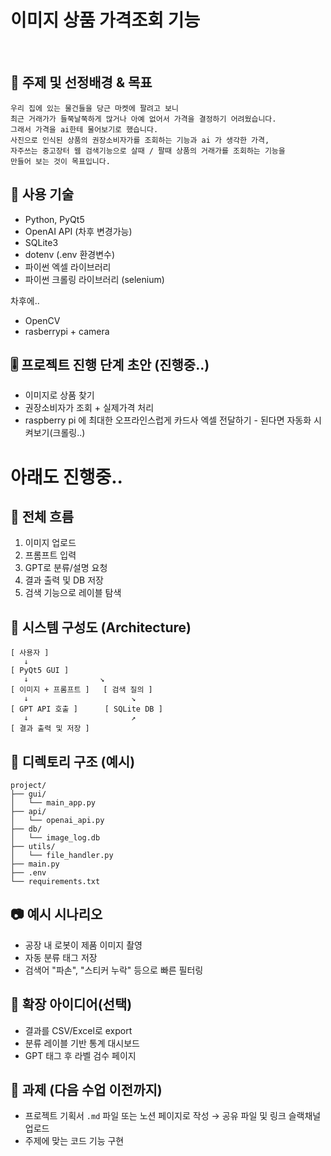 # 이미지 상품 가격조회 기능

<br>

## 📌 주제 및 선정배경 & 목표
	우리 집에 있는 물건들을 당근 마켓에 팔려고 보니 
	최근 거래가가 들쭉날쭉하게 많거나 아예 없어서 가격을 결정하기 어려웠습니다.
	그래서 가격을 ai한테 물어보기로 했습니다.
	사진으로 인식된 상품의 권장소비자가를 조회하는 기능과 ai 가 생각한 가격, 
	자주쓰는 중고장터 웹 검색기능으로 살때 / 팔때 상품의 거래가를 조회하는 기능을
	만들어 보는 것이 목표입니다.



## 🧩 사용 기술

- Python, PyQt5
- OpenAI API (차후 변경가능)
- SQLite3
- dotenv (.env 환경변수)
- 파이썬 엑셀 라이브러리
- 파이썬 크롤링 라이브러리 (selenium) 

차후에..
- OpenCV 
- rasberrypi + camera



## 🎚️ 프로젝트 진행 단계 초안 (진행중..)

- 이미지로 상품 찾기 
- 권장소비자가 조회 + 실제가격 처리
- raspberry pi 에 최대한 오프라인스럽게 카드사 엑셀 전달하기
		- 된다면 자동화 시켜보기(크롤링..)


# 아래도 진행중..
## 🔁 전체 흐름

1. 이미지 업로드
2. 프롬프트 입력
3. GPT로 분류/설명 요청
4. 결과 출력 및 DB 저장
5. 검색 기능으로 레이블 탐색

## 🔧 시스템 구성도 (Architecture)

```
[ 사용자 ]
   ↓
[ PyQt5 GUI ]
   ↓                ↘
[ 이미지 + 프롬프트 ]   [ 검색 질의 ]
   ↓                       ↘
[ GPT API 호출 ]      [ SQLite DB ]
   ↓                       ↗
[ 결과 출력 및 저장 ]
```

## 📁 디렉토리 구조 (예시)

```
project/
├── gui/
│   └── main_app.py
├── api/
│   └── openai_api.py
├── db/
│   └── image_log.db
├── utils/
│   └── file_handler.py
├── main.py
├── .env
└── requirements.txt
```

## 📷 예시 시나리오

- 공장 내 로봇이 제품 이미지 촬영
- 자동 분류 태그 저장
- 검색어 "파손", "스티커 누락" 등으로 빠른 필터링

## 🚀 확장 아이디어(선택)

- 결과를 CSV/Excel로 export
- 분류 레이블 기반 통계 대시보드
- GPT 태그 후 라벨 검수 페이지

## 📝 과제 (다음 수업 이전까지)

- 프로젝트 기획서 `.md` 파일 또는 노션 페이지로 작성 → 공유 파일 및 링크 슬랙채널 업로드
- 주제에 맞는 코드 기능 구현
